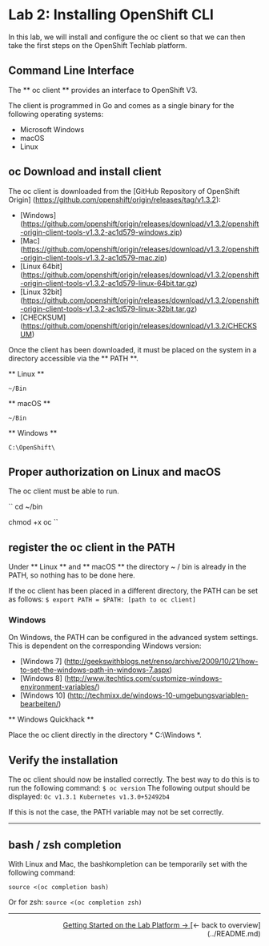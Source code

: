 # Lab 2: Installing OpenShift CLI

In this lab, we will install and configure the oc client so that we can then take the first steps on the OpenShift Techlab platform.

## Command Line Interface

The ** oc client ** provides an interface to OpenShift V3.

The client is programmed in Go and comes as a single binary for the following operating systems:

- Microsoft Windows
- macOS
- Linux


## oc Download and install client

The oc client is downloaded from the [GitHub Repository of OpenShift Origin] (https://github.com/openshift/origin/releases/tag/v1.3.2):

* [Windows] (https://github.com/openshift/origin/releases/download/v1.3.2/openshift-origin-client-tools-v1.3.2-ac1d579-windows.zip)
* [Mac] (https://github.com/openshift/origin/releases/download/v1.3.2/openshift-origin-client-tools-v1.3.2-ac1d579-mac.zip)
* [Linux 64bit] (https://github.com/openshift/origin/releases/download/v1.3.2/openshift-origin-client-tools-v1.3.2-ac1d579-linux-64bit.tar.gz)
* [Linux 32bit] (https://github.com/openshift/origin/releases/download/v1.3.2/openshift-origin-client-tools-v1.3.2-ac1d579-linux-32bit.tar.gz)
* [CHECKSUM] (https://github.com/openshift/origin/releases/download/v1.3.2/CHECKSUM)

Once the client has been downloaded, it must be placed on the system in a directory accessible via the ** PATH **.

** Linux **

``
~/Bin
``

** macOS **

``
~/Bin
``

** Windows **

``
C:\OpenShift\
``

## Proper authorization on Linux and macOS

The oc client must be able to run.

``
cd ~/bin

chmod +x oc
``

## register the oc client in the PATH

Under ** Linux ** and ** macOS ** the directory ~ / bin is already in the PATH, so nothing has to be done here.

If the oc client has been placed in a different directory, the PATH can be set as follows:
``
$ export PATH = $PATH: [path to oc client]
``

### Windows

On Windows, the PATH can be configured in the advanced system settings. This is dependent on the corresponding Windows version:

- [Windows 7] (http://geekswithblogs.net/renso/archive/2009/10/21/how-to-set-the-windows-path-in-windows-7.aspx)
- [Windows 8] (http://www.itechtics.com/customize-windows-environment-variables/)
- [Windows 10] (http://techmixx.de/windows-10-umgebungsvariablen-bearbeiten/)

** Windows Quickhack **

Place the oc client directly in the directory * C:\Windows *.


## Verify the installation

The oc client should now be installed correctly. The best way to do this is to run the following command:
``
$ oc version
``
The following output should be displayed:
``
Oc v1.3.1
Kubernetes v1.3.0+52492b4
``

If this is not the case, the PATH variable may not be set correctly.

---

## bash / zsh completion

With Linux and Mac, the bashkompletion can be temporarily set with the following command:

``
source <(oc completion bash)
``

Or for zsh:
``
source <(oc completion zsh)
``

---



<P width = "100px" align = "right"> <a href="03_first_steps.md"> Getting Started on the Lab Platform → </a> </ p>
[← back to overview] (../README.md)
